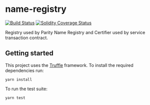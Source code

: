 # name-registry

[![Build Status][travis-image]][travis-url]
[![Solidity Coverage Status][coveralls-image]][coveralls-url]

[travis-image]: https://travis-ci.org/parity-contracts/name-registry.svg?branch=master
[travis-url]: https://travis-ci.org/parity-contracts/name-registry
[coveralls-image]: https://coveralls.io/repos/github/parity-contracts/name-registry/badge.svg?branch=master
[coveralls-url]: https://coveralls.io/github/parity-contracts/name-registry?branch=master

Registry used by Parity Name Registry and Certifier used by service transaction contract.

## Getting started

This project uses the [Truffle](http://truffleframework.com/) framework. To install the required
dependencies run:

```
yarn install
```

To run the test suite:

```
yarn test
```
